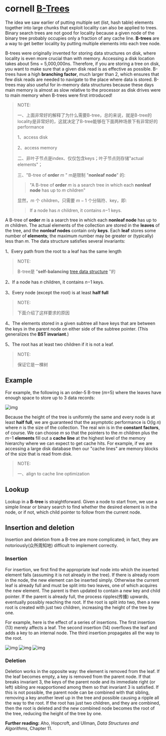 # cornell [B-Trees](https://www.cs.cornell.edu/courses/cs3110/2012sp/recitations/rec25-B-trees/rec25.html)

The idea we saw earlier of putting multiple set (list, hash table) elements together into large chunks that exploit locality can also be applied to trees. Binary search trees are not good for locality because a given node of the binary tree probably occupies only a fraction of any cache line. **B-trees** are a way to get better locality by putting multiple elements into each tree node.

B-trees were originally invented for storing data structures on disk, where locality is even more crucial than with memory. Accessing a disk location takes about 5ms = 5,000,000ns. Therefore, if you are storing a tree on disk, you want to make sure that a given disk read is as effective as possible. B-trees have a high **branching factor**, much larger than 2, which ensures that few disk reads are needed to navigate to the place where data is stored. B-trees may also useful for in-memory data structures because these days main memory is almost as slow relative to the processor as disk drives were to main memory when B-trees were first introduced!

> NOTE: 
>
> 一、上面非常好的解释了为什么需要B-tree，总的来说，就是B-tree的locality是非常好的，这就决定了B-tree能够在下面两种场景下有非常好的performance
>
> 1、access disk
>
> 2、access memory
>
> 二、非叶子节点是index、仅仅包含keys；叶子节点则存储"actual elements"；
>
> 三、"B-tree of **order** *m* " m是限制 "**nonleaf node**" 的:
>
> > "A B-tree of **order** *m* is a search tree in which each **nonleaf node** has up to *m* children"
>
> 显然，$m$ 个 children，只需要 $m - 1$ 个分隔符、key，即:
>
> > If a node has *n* children, it contains *n*−1 keys.
>
> 

A B-tree of **order** *m* is a search tree in which each **nonleaf node** has up to *m* children. The actual elements of the collection are stored in the **leaves** of the tree, and the **nonleaf nodes** contain only **keys**. Each **leaf** stores some number of **elements**; the maximum number may be greater or (typically) less than *m*. The data structure satisfies several invariants:

1、Every path from the root to a leaf has the same length

> NOTE: 
>
> B-tree是 "**self-balancing** [tree data structure](https://en.wikipedia.org/wiki/Tree_data_structure) "的

2、If a node has *n* children, it contains *n*−1 keys.

3、Every node (except the root) is at least **half full**

> NOTE: 
>
> 下面介绍了这样要求的原因

4、The elements stored in a given subtree all have keys that are between the keys in the parent node on either side of the subtree pointer. (This generalizes the **BST invariant**.)

5、The root has at least two children if it is not a leaf.

> NOTE: 
>
> 保证它是一棵树

## Example

For example, the following is an order-5 B-tree (*m*=5) where the leaves have enough space to store up to 3 data records:

![img](https://www.cs.cornell.edu/courses/cs3110/2012sp/recitations/rec25-B-trees/images/B-trees.gif)

Because the height of the tree is uniformly the same and every node is at least **half full**, we are guaranteed that the asymptotic performance is O(lg *n*) where *n* is the size of the collection. The real win is in the **constant factors**, of course. We can choose *m* so that the pointers to the *m* children plus the *m*−1 **elements** fill out a **cache line** at the highest level of the memory hierarchy where we can expect to get cache hits. For example, if we are accessing a large disk database then our "cache lines" are memory blocks of the size that is read from disk.

> NOTE: 
>
> 一、align to cache line optimization

## Lookup 

Lookup in a **B-tree** is straightforward. Given a node to start from, we use a simple linear or binary search to find whether the desired element is in the node, or if not, which child pointer to follow from the current node.

## Insertion and deletion 

Insertion and deletion from a B-tree are more complicated; in fact, they are notoriously(众所周知地) difficult to implement correctly. 

### Insertion

For insertion, we first find the appropriate leaf node into which the inserted element falls (assuming it is not already in the tree). If there is already room in the node, the new element can be inserted simply. Otherwise the current leaf is already full and must be split into two leaves, one of which acquires the new element. The parent is then updated to contain a new key and child pointer. If the parent is already full, the process ripples(传播) upwards, eventually possibly reaching the root. If the root is split into two, then a new root is created with just two children, increasing the height of the tree by one.

For example, here is the effect of a series of insertions. The first insertion (13) merely affects a leaf. The second insertion (14) overflows the leaf and adds a key to an internal node. The third insertion propagates all the way to the root.

![img](https://www.cs.cornell.edu/courses/cs3110/2012sp/recitations/rec25-B-trees/images/B-trees-insert.gif) 
![img](https://www.cs.cornell.edu/courses/cs3110/2012sp/recitations/rec25-B-trees/images/B-trees-insert2.gif) 
![img](https://www.cs.cornell.edu/courses/cs3110/2012sp/recitations/rec25-B-trees/images/B-trees-insert3.gif)

### Deletion 

Deletion works in the opposite way: the element is removed from the leaf. If the leaf becomes empty, a key is removed from the parent node. If that breaks invariant 3, the keys of the parent node and its immediate right (or left) sibling are reapportioned among them so that invariant 3 is satisfied. If this is not possible, the parent node can be combined with that sibling, removing a key another level up in the tree and possible causing a ripple all the way to the root. If the root has just two children, and they are combined, then the root is deleted and the new combined node becomes the root of the tree, reducing the height of the tree by one.

**Further reading:** Aho, Hopcroft, and Ullman, *Data Structures and Algorithms*, Chapter 11.